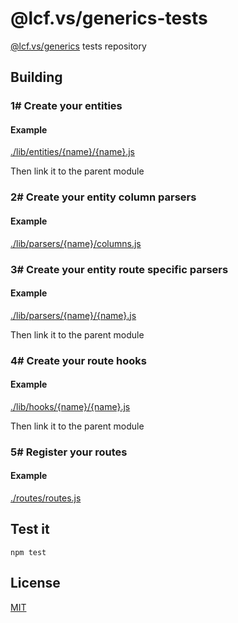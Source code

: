 # @lcf.vs/generics-tests

[@lcf.vs/generics](https://github.com/Lcfvs/generics) tests repository


## Building

### 1# Create your entities

#### Example
[./lib/entities/{name}/{name}.js](./lib/entities/events/events.js)

Then link it to the parent module


### 2# Create your entity column parsers

#### Example
[./lib/parsers/{name}/columns.js](./lib/parsers/events/columns.js)


### 3# Create your entity route specific parsers

#### Example
[./lib/parsers/{name}/{name}.js](./lib/parsers/events/events.js)

Then link it to the parent module


### 4# Create your route hooks

#### Example
[./lib/hooks/{name}/{name}.js](./lib/hooks/events/events.js)

Then link it to the parent module


### 5# Register your routes

#### Example
[./routes/routes.js](./routes/routes.js)


## Test it

`npm test`


## License

[MIT](./LICENSE)
